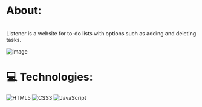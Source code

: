 # About:
<br>Listener is a website for to-do lists with options such as adding and deleting tasks.

![image](https://github.com/Hugodelelis/Listing/assets/138935214/8fcdf72a-8890-417a-8c3d-77e7256a5a94)


# 💻 Technologies:
![HTML5](https://img.shields.io/badge/html5-%23E34F26.svg?style=for-the-badge&logo=html5&logoColor=white) ![CSS3](https://img.shields.io/badge/css3-%231572B6.svg?style=for-the-badge&logo=css3&logoColor=white) ![JavaScript](https://img.shields.io/badge/javascript-%23323330.svg?style=for-the-badge&logo=javascript&logoColor=%23F7DF1E)
